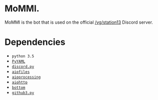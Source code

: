 # MoMMI.

MoMMI is the bot that is used on the official [/vg/station13](http://ss13.moe/) Discord server.

# Dependencies

* `python 3.5`
* [`PyYAML`](http://pyyaml.org/wiki/PyYAML)
* [`discord.py`](https://github.com/Rapptz/discord.py)
* [`aiofiles`](https://github.com/Tinche/aiofiles)
* [`aioprocessing`](https://github.com/dano/aioprocessing)
* [`aiohttp`](https://github.com/KeepSafe/aiohttp)
* [`bottom`](https://github.com/numberoverzero/bottom)
* [`github3.py`](https://github.com/sigmavirus24/github3.py)
